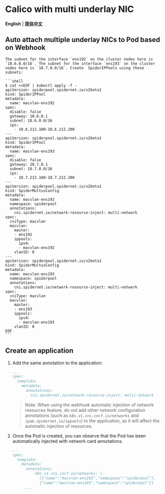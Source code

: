 # Calico with multi underlay NIC

**English** | [**简体中文**](./multi-underlay-nic-zh_CN.md)

## Auto attach multiple underlay NICs to Pod based on Webhook

    The subnet for the interface `ens192` on the cluster nodes here is `10.6.0.0/16`. The subnet for the interface `ens193` on the cluster nodes here is `10.7.0.0/16`. Create  SpiderIPPools using these subnets:

    ```shell
    $ cat <<EOF | kubectl apply -f -
    apiVersion: spiderpool.spidernet.io/v2beta1
    kind: SpiderIPPool
    metadata:
      name: macvlan-ens192
    spec:
      disable: false
      gateway: 10.6.0.1
      subnet: 10.6.0.0/16
      ips:
        - 10.6.212.100-10.6.212.200
    ---
    apiVersion: spiderpool.spidernet.io/v2beta1
    kind: SpiderIPPool
    metadata:
      name: macvlan-ens193
    spec:
      disable: false
      gateway: 10.7.0.1
      subnet: 10.7.0.0/16
      ips:
        - 10.7.212.100-10.7.212.200
    ---
    apiVersion: spiderpool.spidernet.io/v2beta1
    kind: SpiderMultusConfig
    metadata:
      name: macvlan-ens192
      namespace: spiderpool
      annotations:
        cni.spidernet.io/network-resource-inject: multi-network
    spec:
      cniType: macvlan
      macvlan:
        master:
        - ens192
        ippools:
          ipv4:
          - macvlan-ens192
        vlanID: 0
    ---
    apiVersion: spiderpool.spidernet.io/v2beta1
    kind: SpiderMultusConfig
    metadata:
      name: macvlan-ens193
      namespace: spiderpool
      annotations:
        cni.spidernet.io/network-resource-inject: multi-network
    spec:
      cniType: macvlan
      macvlan:
        master:
        - ens193
        ippools:
          ipv4:
          - macvlan-ens193
        vlanID: 0
    EOF
    ```

## Create an application

1. Add the same annotation to the application:

    ```yaml
    ...
    spec:
      template:
        metadata:
          annotations:
            cni.spidernet.io/network-resource-inject: multi-network
    ```

    > Note: When using the webhook automatic injection of network resources feature, do not add other network configuration annotations (such as `k8s.v1.cni.cncf.io/networks` and `ipam.spidernet.io/ippools`) to the application, as it will affect the automatic injection of resources.

2. Once the Pod is created, you can observe that the Pod has been automatically injected with network card annotations.

    ```yaml
    ...
    spec:
      template:
        metadata:
          annotations:
              k8s.v1.cni.cncf.io/networks: |-
                [{"name":"macvlan-ens192","namespace":"spiderpool"},
                {"name":"macvlan-ens193","namespace":"spiderpool"}]
         ....
    ```
